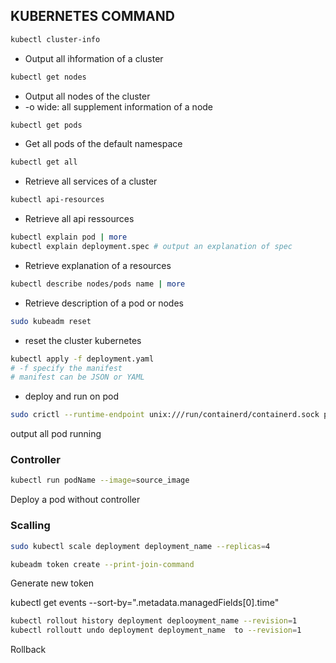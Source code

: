 ## KUBERNETES COMMAND
  ```sh 
  kubectl cluster-info
  ```
- Output all ihformation of a cluster
```sh
kubectl get nodes 
```
- Output all nodes of the cluster
-  -o wide: all supplement information of a node

```sh
kubectl get pods 
```
- Get all pods of the default namespace


```sh
kubectl get all 
```
- Retrieve all services of a cluster 
```sh
kubectl api-resources 
```
- Retrieve all api ressources 


```sh
kubectl explain pod | more 
kubectl explain deployment.spec # output an explanation of spec 
```
- Retrieve explanation of a resources 




```sh
kubectl describe nodes/pods name | more
```
- Retrieve description of a pod or nodes

```sh
sudo kubeadm reset
```
- reset the cluster kubernetes

```sh
kubectl apply -f deployment.yaml
# -f specify the manifest 
# manifest can be JSON or YAML
```
- deploy and run on pod

```sh 
sudo crictl --runtime-endpoint unix:///run/containerd/containerd.sock ps
```
output all pod running 


### Controller

```sh
kubectl run podName --image=source_image
```
Deploy a pod without controller



### Scalling 
```sh
sudo kubectl scale deployment deployment_name --replicas=4
```

```bash
kubeadm token create --print-join-command
```
Generate new token


kubectl get events --sort-by=".metadata.managedFields[0].time"



```sh
kubectl rollout history deployment deplooyment_name --revision=1 
kubectl rolloutt undo deployment deployment_name  to --revision=1
```
Rollback 